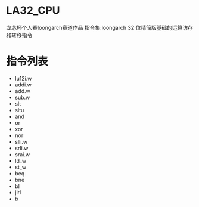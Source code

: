 # LA32_CPU
龙芯杯个人赛loongarch赛道作品
指令集:loongarch 32 位精简版基础的运算访存和转移指令

# 指令列表
 - lu12i.w
 - addi.w
 - add.w
 - sub.w
 - slt
 - sltu
 - and
 - or
 - xor
 - nor
 - slli.w
 - srli.w
 - srai.w
 - ld_w
 - st_w
 - beq
 - bne
 - bl
 - jirl
 - b